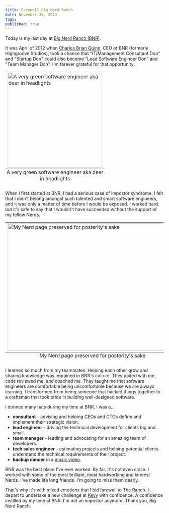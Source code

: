 ```yaml
---
title: Farewell Big Nerd Ranch
date: November 26, 2014
tags:
published: true
---
```


Today is my last day at [Big Nerd Ranch (BNR)](http://www.bignerdranch.com).

It was April of 2012 when [Charles Brian Quinn](http://seebq.com), CEO of BNR (formerly Highgroove Studios), took a chance that "IT/Management Consultant Don" and "Startup Don" could also become "Lead Software Engineer Don" and "Team Manager Don". I'm forever grateful for that opportunity.

<table class="image">
<caption align="bottom">A very green software engineer aka deer in headlights</caption>
<tr><td><img src="/blog/2014/11/26/farewell-bnr/don-web.jpg" width="300px" height="300px" alt="A very green software engineer aka deer in headlights"/></td></tr>
</table>

When I first started at BNR, I had a serious case of impostor syndrome. I felt that I didn't belong amongst such talented and smart software engineers, and it was only a matter of time before I would be exposed. I worked hard, but it's safe to say that I wouldn't have succeeded without the support of my fellow Nerds.

<table class="image">
<caption align="bottom">My Nerd page preserved for posterity's sake</caption>
<tr><td><img src="https://www.evernote.com/shard/s263/sh/9c1dd6e1-a7cc-4578-a671-10c1a9ecb398/82bca6be38d7049fd27bacf848885d3b/deep/0/Backend-Web-Team-Manager---Big-Nerd-Ranch.png" width="539px" height="404px" class="centered" alt="My Nerd page preserved for posterity's sake"/></td></tr>
</table>

I learned so much from my teammates. Helping each other grow and sharing knowledge was ingrained in BNR's culture. They paired with me, code reviewed me, and coached me. They taught me that software engineers are comfortable being uncomfortable because we are always learning. I transformed from being someone that hacked things together to a craftsman that took pride in building well-designed software.

I donned many hats during my time at BNR. I was a...

  * __consultant__ - advising and helping CEOs and CTOs define and implement their strategic vision.
  * __lead engineer__ - driving the technical development for clients big and small.
  * __team manager__ - leading and advocating for an amazing team of developers.
  * __tech sales engineer__ - estimating projects and helping potential clients understand the technical requirements of their project.
  * __backup dancer__ in a [music video](https://www.youtube.com/watch?v=xk1VWhToP5w).

BNR was the best place I've ever worked. By far. It's not even close. I worked with some of the most brilliant, most hardworking and kindest Nerds. I've made life long friends. I'm going to miss them dearly.

That's why it's with mixed emotions that I bid farewell to The Ranch. I depart to undertake a new challenge at [Kevy](http://kevy.com) with confidence. A confidence instilled by my time at BNR. I'm not an impostor anymore. Thank you, Big Nerd Ranch.
